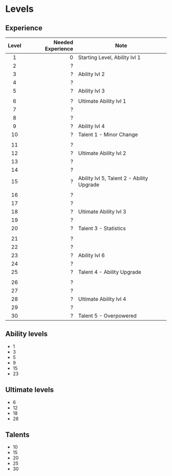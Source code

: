 # Levels

## Experience

| Level | Needed Experience | Note |
|:-----:|------------------:|------|
| 1 | 0 | Starting Level, Ability lvl 1
| 2 | ? | 
| 3 | ? | Ability lvl 2
| 4 | ? | 
| 5 | ? | Ability lvl 3
| | |
| 6 | ? | Ultimate Ability lvl 1
| 7 | ? | 
| 8 | ? | 
| 9 | ? | Ability lvl 4
| 10 | ? | Talent 1 - Minor Change
| | |
| 11 | ? | 
| 12 | ? | Ultimate Ability lvl 2
| 13 | ? | 
| 14 | ? | 
| 15 | ? | Ability lvl 5, Talent 2 - Ability Upgrade
| | |
| 16 | ? | 
| 17 | ? | 
| 18 | ? | Ultimate Ability lvl 3
| 19 | ? | 
| 20 | ? | Talent 3 - Statistics
| | |
| 21 | ? | 
| 22 | ? | 
| 23 | ? | Ability lvl 6
| 24 | ? | 
| 25 | ? | Talent 4 - Ability Upgrade
| | |
| 26 | ? | 
| 27 | ? | 
| 28 | ? | Ultimate Ability lvl 4
| 29 | ? | 
| 30 | ? | Talent 5 - Overpowered

## Ability levels

- 1
- 3
- 5
- 9
- 15
- 23

## Ultimate levels

- 6
- 12
- 18
- 28

## Talents

- 10
- 15
- 20
- 25
- 30
